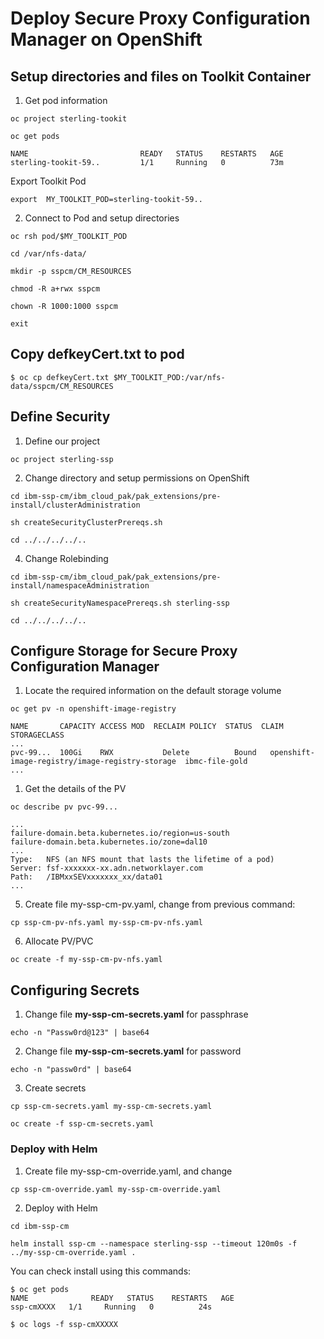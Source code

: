 # Deploy Secure Proxy Configuration Manager on OpenShift

## Setup directories and files on Toolkit Container

1. Get pod information

```shell
oc project sterling-tookit

oc get pods

NAME                         READY   STATUS    RESTARTS   AGE
sterling-tookit-59..         1/1     Running   0          73m
```

Export Toolkit Pod 

```shell
export  MY_TOOLKIT_POD=sterling-tookit-59..
```

2. Connect to Pod and setup directories

```shell
oc rsh pod/$MY_TOOLKIT_POD
```

```shell
cd /var/nfs-data/

mkdir -p sspcm/CM_RESOURCES

chmod -R a+rwx sspcm

chown -R 1000:1000 sspcm 

exit
```

## Copy defkeyCert.txt to pod

```shell
$ oc cp defkeyCert.txt $MY_TOOLKIT_POD:/var/nfs-data/sspcm/CM_RESOURCES
```



## Define Security

1. Define our project 

```shell
oc project sterling-ssp
```

2. Change directory and setup permissions on OpenShift

```shell
cd ibm-ssp-cm/ibm_cloud_pak/pak_extensions/pre-install/clusterAdministration

sh createSecurityClusterPrereqs.sh

cd ../../../../..
```

4. Change Rolebinding

```shell
cd ibm-ssp-cm/ibm_cloud_pak/pak_extensions/pre-install/namespaceAdministration

sh createSecurityNamespacePrereqs.sh sterling-ssp

cd ../../../../..

```


## Configure Storage for Secure Proxy Configuration Manager

1. Locate the required information on the default storage volume

```
oc get pv -n openshift-image-registry

NAME       CAPACITY ACCESS MOD  RECLAIM POLICY  STATUS  CLAIM                                              STORAGECLASS    
...                           
pvc-99...  100Gi    RWX           Delete          Bound   openshift-image-registry/image-registry-storage  ibmc-file-gold      
...
```

1. Get the details of the PV

```shell
oc describe pv pvc-99...

...
failure-domain.beta.kubernetes.io/region=us-south
failure-domain.beta.kubernetes.io/zone=dal10
...
Type:   NFS (an NFS mount that lasts the lifetime of a pod)
Server: fsf-xxxxxxx-xx.adn.networklayer.com
Path:   /IBMxxSEVxxxxxxx_xx/data01
...
```

5. Create file my-ssp-cm-pv.yaml, change from previous command:
  
```
cp ssp-cm-pv-nfs.yaml my-ssp-cm-pv-nfs.yaml
```

6. Allocate PV/PVC

```shell
oc create -f my-ssp-cm-pv-nfs.yaml
```

## Configuring Secrets

1. Change file **my-ssp-cm-secrets.yaml** for passphrase

```shell
echo -n "Passw0rd@123" | base64
```

2. Change file **my-ssp-cm-secrets.yaml** for password
 
```shell
echo -n "passw0rd" | base64
```

3. Create secrets

```shell
cp ssp-cm-secrets.yaml my-ssp-cm-secrets.yaml

oc create -f ssp-cm-secrets.yaml
```

### Deploy with Helm

1. Create file my-ssp-cm-override.yaml, and change 

```
cp ssp-cm-override.yaml my-ssp-cm-override.yaml
```

2. Deploy with Helm

```shell
cd ibm-ssp-cm

helm install ssp-cm --namespace sterling-ssp --timeout 120m0s -f ../my-ssp-cm-override.yaml .
```

You can check install using this commands:

```shell
$ oc get pods
NAME              READY   STATUS    RESTARTS   AGE
ssp-cmXXXX   1/1     Running   0          24s

$ oc logs -f ssp-cmXXXXX
```
